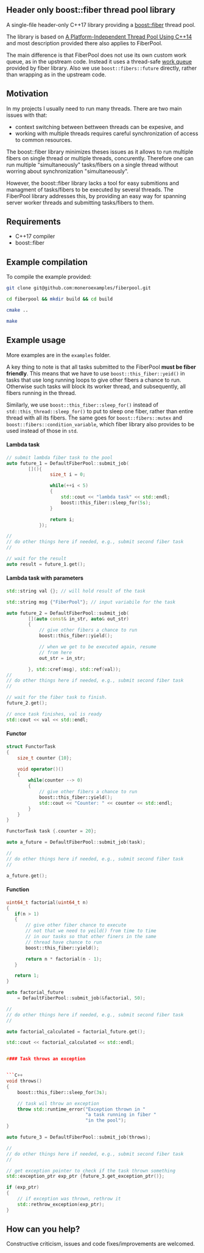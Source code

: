 ## Header only boost::fiber thread pool library

A single-file header-only C++17 library providing 
a [boost::fiber](https://github.com/boostorg/fiber) thread pool.

The library is based on 
[A Platform-Independent Thread Pool Using C++14](http://roar11.com/2016/01/a-platform-independent-thread-pool-using-c14/)
and most description provided there also applies to FiberPool. 

The main difference is that 
FiberPool does not use its own custom work queue, as in the upstream code. Instead
it uses a thread-safe [work queue](https://www.boost.org/doc/libs/1_69_0/libs/fiber/doc/html/fiber/synchronization/channels/buffered_channel.html)
provided by fiber library. Also we use `boost::fibers::future` directly, rather than
wrapping as in the upstream code.

## Motivation

In my projects I usually need to run many threads. There are two main issues
with that: 
 - context switching between
bettween threads can be expesive, and
 - working with multiple threads requires
careful synchronization of access to common resources. 


The boost::fiber library minimizes theses issues as it allows 
to run multiple fibers on single thread or multiple threads, concurently. 
Therefore one can run multiple  "simultaneously" tasks/fibers on a 
single thread without worring about synchronization "simultaneously".


However, the boost::fiber library lacks a tool for easy submitions and
managment of tasks/fibers to be executed by several threads. The FiberPool
library addresses this, by providing an easy way for spanning server 
worker threads and submitting tasks/fibers to them.


## Requirements

 - C++17 compiler
 - boost::fiber 

## Example compilation 

To compile the example provided:

```bash
git clone git@github.com:moneroexamples/fiberpool.git

cd fiberpool && mkdir build && cd build

cmake ..

make 
```
		
## Example usage

More examples are in the `examples` folder.

A key thing to note is that all tasks submitted to the FiberPool
**must be fiber friendly**. This means that we have to use 
`boost::this_fiber::yeid()` in
tasks that use long running loops 
to give other fibers a chance to run. Otherwise such tasks will block
its worker thread, and subsequently, all fibers running in the thread. 


Similarly, we use `boost::this_fiber::sleep_for()` instead
of `std::this_thread::sleep_for()` to put to sleep one fiber, rather than
entire thread with all its fibers. The same goes for `boost::fibers::mutex` 
and `boost::fibers::condition_variable`, which
fiber library also provides to be used instead of those in `std`.

#### Lambda task

```C++
// submit lambda fiber task to the pool
auto future_1 = DefaultFiberPool::submit_job(
        [](){
                size_t i = 0;

                while(++i < 5)
                {
                    std::cout << "lambda task" << std::endl;
				    boost::this_fiber::sleep_for(5s);
                }

                return i;
            });

//
// do other things here if needed, e.g., submit second fiber task
//

// wait for the result
auto result = future_1.get();
```

#### Lambda task with parameters

```C++
std::string val {}; // will hold result of the task

std::string msg {"FiberPool"}; // input variabile for the task

auto future_2 = DefaultFiberPool::submit_job(
        [](auto const& in_str, auto& out_str)
        {
    		// give other fibers a chance to run
			boost::this_fiber::yield();

			// when we get to be executed again, resume
			// from here
            out_str = in_str;

        }, std::cref(msg), std::ref(val));
//
// do other things here if needed, e.g., submit second fiber task
//

// wait for the fiber task to finish.
future_2.get();

// once task finishes, val is ready 
std::cout << val << std::endl;
```

#### Functor

```C++
struct FunctorTask
{
	size_t counter {10};

	void operator()()
	{
		while(counter --> 0)
		{
			// give other fibers a chance to run
			boost::this_fiber::yield();
			std::cout << "Counter: " << counter << std::endl;
		}
	}
}

FunctorTask task {.counter = 20};

auto a_future = DefaultFiberPool::submit_job(task);

//
// do other things here if needed, e.g., submit second fiber task
//

a_future.get();
```

#### Function


```C++
uint64_t factorial(uint64_t n)
{
   if(n > 1)
   {
	   // give other fiber chance to execute	
	   // not that we need to yeild() from time to time
	   // in our tasks so that other finers in the same 
	   // thread have chance to run		
       boost::this_fiber::yield();

       return n * factorial(n - 1);
   }

   return 1;
}

auto factorial_future 
	= DefaultFiberPool::submit_job(&factorial, 50);

//
// do other things here if needed, e.g., submit second fiber task
//

auto factorial_calculated = factorial_future.get();

std::cout << factorial_calculated << std::endl;


#### Task throws an exception


```C++
void throws()
{
    boost::this_fiber::sleep_for(3s);

    // task wil throw an exception 
    throw std::runtime_error("Exception thrown in " 
                             "a task running in fiber " 
                             "in the pool");
}

auto future_3 = DefaultFiberPool::submit_job(throws);

//
// do other things here if needed, e.g., submit second fiber task
//

// get exception pointer to check if the task thrown something
std::exception_ptr exp_ptr {future_3.get_exception_ptr()};

if (exp_ptr)
{
    // if exception was thrown, rethrow it
    std::rethrow_exception(exp_ptr);
}

```


## How can you help?

Constructive criticism, issues and code fixes/improvements are welcomed.

